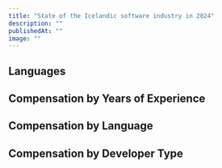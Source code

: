 ```yaml
---
title: "State of the Icelandic software industry in 2024"
description: ""
publishedAt: ""
image: ""
---
```


## Languages

<BarChart data="languages-count" minResponses={2} />

## Compensation by Years of Experience

<BarChart data="compensation-by-experience" normalize minResponses={6} />

## Compensation by Language

<BarChart data="compensation-by-language" height={550} horizontal stacked minResponses={2} />

## Compensation by Developer Type

<BarChart data="compensation-by-dev-type" horizontal stacked normalize minResponses={6} />
